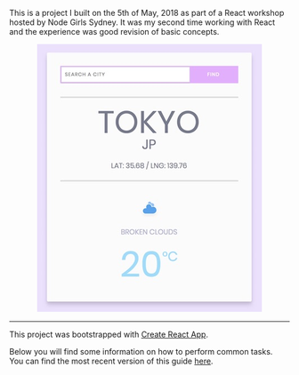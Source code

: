 This is a project I built on the 5th of May, 2018 as part of a React workshop hosted by Node Girls Sydney. It was my second time working with React and the experience was good revision of basic concepts.

<div align="center"><img src="public/screenshot.jpg"></div>

<hr>

This project was bootstrapped with [Create React App](https://github.com/facebookincubator/create-react-app).

Below you will find some information on how to perform common tasks.<br>
You can find the most recent version of this guide [here](https://github.com/facebookincubator/create-react-app/blob/master/packages/react-scripts/template/README.md).